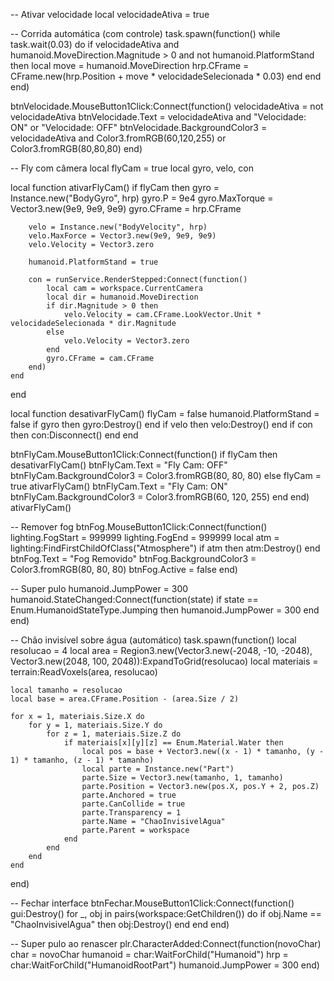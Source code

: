 -- Ativar velocidade
local velocidadeAtiva = true

-- Corrida automática (com controle)
task.spawn(function()
	while task.wait(0.03) do
		if velocidadeAtiva and humanoid.MoveDirection.Magnitude > 0 and not humanoid.PlatformStand then
			local move = humanoid.MoveDirection
			hrp.CFrame = CFrame.new(hrp.Position + move * velocidadeSelecionada * 0.03)
		end
	end
end)

btnVelocidade.MouseButton1Click:Connect(function()
	velocidadeAtiva = not velocidadeAtiva
	btnVelocidade.Text = velocidadeAtiva and "Velocidade: ON" or "Velocidade: OFF"
	btnVelocidade.BackgroundColor3 = velocidadeAtiva and Color3.fromRGB(60,120,255) or Color3.fromRGB(80,80,80)
end)

-- Fly com câmera
local flyCam = true
local gyro, velo, con

local function ativarFlyCam()
	if flyCam then
		gyro = Instance.new("BodyGyro", hrp)
		gyro.P = 9e4
		gyro.MaxTorque = Vector3.new(9e9, 9e9, 9e9)
		gyro.CFrame = hrp.CFrame

		velo = Instance.new("BodyVelocity", hrp)
		velo.MaxForce = Vector3.new(9e9, 9e9, 9e9)
		velo.Velocity = Vector3.zero

		humanoid.PlatformStand = true

		con = runService.RenderStepped:Connect(function()
			local cam = workspace.CurrentCamera
			local dir = humanoid.MoveDirection
			if dir.Magnitude > 0 then
				velo.Velocity = cam.CFrame.LookVector.Unit * velocidadeSelecionada * dir.Magnitude
			else
				velo.Velocity = Vector3.zero
			end
			gyro.CFrame = cam.CFrame
		end)
	end
end

local function desativarFlyCam()
	flyCam = false
	humanoid.PlatformStand = false
	if gyro then gyro:Destroy() end
	if velo then velo:Destroy() end
	if con then con:Disconnect() end
end

btnFlyCam.MouseButton1Click:Connect(function()
	if flyCam then
		desativarFlyCam()
		btnFlyCam.Text = "Fly Cam: OFF"
		btnFlyCam.BackgroundColor3 = Color3.fromRGB(80, 80, 80)
	else
		flyCam = true
		ativarFlyCam()
		btnFlyCam.Text = "Fly Cam: ON"
		btnFlyCam.BackgroundColor3 = Color3.fromRGB(60, 120, 255)
	end
end)
ativarFlyCam()

-- Remover fog
btnFog.MouseButton1Click:Connect(function()
	lighting.FogStart = 999999
	lighting.FogEnd = 999999
	local atm = lighting:FindFirstChildOfClass("Atmosphere")
	if atm then atm:Destroy() end
	btnFog.Text = "Fog Removido"
	btnFog.BackgroundColor3 = Color3.fromRGB(80, 80, 80)
	btnFog.Active = false
end)

-- Super pulo
humanoid.JumpPower = 300
humanoid.StateChanged:Connect(function(state)
	if state == Enum.HumanoidStateType.Jumping then
		humanoid.JumpPower = 300
	end
end)

-- Chão invisível sobre água (automático)
task.spawn(function()
	local resolucao = 4
	local area = Region3.new(Vector3.new(-2048, -10, -2048), Vector3.new(2048, 100, 2048)):ExpandToGrid(resolucao)
	local materiais = terrain:ReadVoxels(area, resolucao)

	local tamanho = resolucao
	local base = area.CFrame.Position - (area.Size / 2)

	for x = 1, materiais.Size.X do
		for y = 1, materiais.Size.Y do
			for z = 1, materiais.Size.Z do
				if materiais[x][y][z] == Enum.Material.Water then
					local pos = base + Vector3.new((x - 1) * tamanho, (y - 1) * tamanho, (z - 1) * tamanho)
					local parte = Instance.new("Part")
					parte.Size = Vector3.new(tamanho, 1, tamanho)
					parte.Position = Vector3.new(pos.X, pos.Y + 2, pos.Z)
					parte.Anchored = true
					parte.CanCollide = true
					parte.Transparency = 1
					parte.Name = "ChaoInvisivelAgua"
					parte.Parent = workspace
				end
			end
		end
	end
end)

-- Fechar interface
btnFechar.MouseButton1Click:Connect(function()
	gui:Destroy()
	for _, obj in pairs(workspace:GetChildren()) do
		if obj.Name == "ChaoInvisivelAgua" then
			obj:Destroy()
		end
	end
end)

-- Super pulo ao renascer
plr.CharacterAdded:Connect(function(novoChar)
	char = novoChar
	humanoid = char:WaitForChild("Humanoid")
	hrp = char:WaitForChild("HumanoidRootPart")
	humanoid.JumpPower = 300
end)
